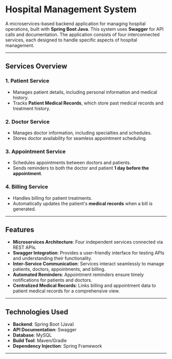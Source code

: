 # Hospital Management System

A microservices-based backend application for managing hospital operations, built with **Spring Boot Java**. This system uses **Swagger** for API calls and documentation. The application consists of four interconnected services, each designed to handle specific aspects of hospital management.

---

## Services Overview

### 1. **Patient Service**
- Manages patient details, including personal information and medical history.
- Tracks **Patient Medical Records**, which store past medical records and treatment history.

### 2. **Doctor Service**
- Manages doctor information, including specialties and schedules.
- Stores doctor availability for seamless appointment scheduling.

### 3. **Appointment Service**
- Schedules appointments between doctors and patients.
- Sends reminders to both the doctor and patient **1 day before the appointment**.

### 4. **Billing Service**
- Handles billing for patient treatments.
- Automatically updates the patient's **medical records** when a bill is generated.

---

## Features

- **Microservices Architecture**: Four independent services connected via REST APIs.
- **Swagger Integration**: Provides a user-friendly interface for testing APIs and understanding their functionality.
- **Inter-Service Communication**: Services interact seamlessly to manage patients, doctors, appointments, and billing.
- **Automated Reminders**: Appointment reminders ensure timely notifications for patients and doctors.
- **Centralized Medical Records**: Links billing and appointment data to patient medical records for a comprehensive view.

---

## Technologies Used

- **Backend**: Spring Boot (Java)
- **API Documentation**: Swagger
- **Database**: MySQL
- **Build Tool**: Maven/Gradle
- **Dependency Injection**: Spring Framework

---
